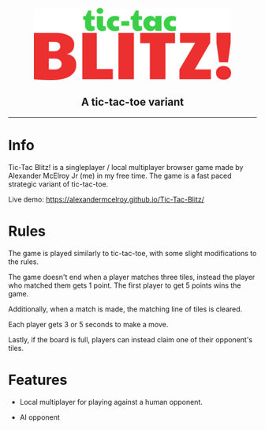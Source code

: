 <p align="center">
  <img width="400" src="assets/logo.png">
</p>

<h2 align="center">
A tic-tac-toe variant
</h2>

------

# Info

Tic-Tac Blitz! is a singleplayer / local multiplayer browser game made by Alexander McElroy Jr (me) in my free time. The game is a fast paced strategic variant of tic-tac-toe.

Live demo: https://alexandermcelroy.github.io/Tic-Tac-Blitz/

# Rules

The game is played similarly to tic-tac-toe, with some slight modifications to the rules.

The game doesn't end when a player matches three tiles, instead the player who matched them gets 1 point. The first player to get 5 points wins the game.

Additionally, when a match is made, the matching line of tiles is cleared.

Each player gets 3 or 5 seconds to make a move.

Lastly, if the board is full, players can instead claim one of their opponent's tiles.

# Features

* Local multiplayer for playing against a human opponent.

* AI opponent